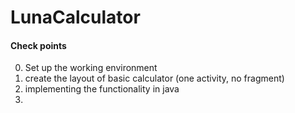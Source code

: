 # LunaCalculator

#### Check points

0. Set up the working environment
1. create the layout of basic calculator (one activity, no fragment)
2. implementing the functionality in java
3. 

